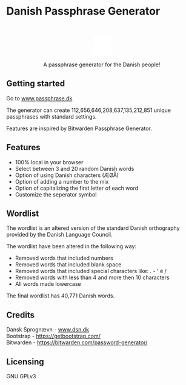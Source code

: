 # Danish Passphrase Generator
<br>
<p align="center">
    <img src="./res/favicon.png" />
</p>
<p align="center">
    A passphrase generator for the Danish people!
</p>

## Getting started

Go to www.passphrase.dk

The generator can create 112,656,646,208,637,135,212,851 unique passphrases with standard settings.

Features are inspired by Bitwarden Passphrase Generator.

## Features

- 100% local in your browser
- Select between 3 and 20 random Danish words
- Option of using Danish characters (ÆØÅ)
- Option of adding a number to the mix
- Option of capitalizing the first letter of each word
- Customize the seperator symbol

## Wordlist

The wordlist is an altered version of the standard Danish orthography provided by the Danish Language Council.

The wordlist have been altered in the following way:

- Removed words that included numbers
- Removed words that included blank space
- Removed words that included special characters like:  .  -  '  é  /
- Removed words with less than 4 and more then 10 characters
- All words made lowercase

The final wordlist has 40,771 Danish words.

## Credits

Dansk Sprognævn - www.dsn.dk <br>
Bootstrap - https://getbootstrap.com/ <br>
Bitwarden - https://bitwarden.com/password-generator/

## Licensing
GNU GPLv3
